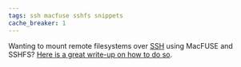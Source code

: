```yaml
---
tags: ssh macfuse sshfs snippets
cache_breaker: 1
---
```


Wanting to mount remote filesystems over [SSH](/wiki/SSH) using MacFUSE and SSHFS? [Here is a great write-up on how to do so](http://www.turingtarpit.com/2009/04/mounting-remote-filesystems-on-osx-leopard-using-sshfs-macfuse-and-macfusion/).
